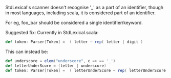 StdLexical's scanner doesn't recognise '_' as a part of an identifier, though in most languages, including scala, it is considered part of an identifier.

For eg, foo_bar should be considered a single identifier/keyword.

Suggested fix:
Currently in StdLexical.scala:

```scala
def token: Parser[Token] =  ( letter ~ rep( letter | digit )

```

This can instead be:

```scala
def underscore = elem("underscore", c => == '_')
def letterUnderScore = (letter | underscore)
def token: Parser[Token] =  ( letterUnderScore ~ rep( letterUnderScore | digit )
```

